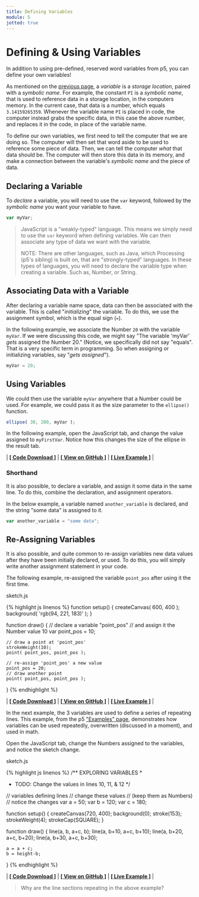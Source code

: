 ```yaml
---
title: Defining Variables
module: 5
jotted: true
---
```


# Defining & Using Variables

In addition to using pre-defined, reserved word variables from p5, you can define your own variables!

As mentioned on the [previous page]({{site.baseurl}}/modules/week-5/p5-variables/), a _variable_ is a _storage location_, paired with a _symbolic name_. For example, the constant `PI` is a _symbolic name_, that is used to reference data in a storage location, in the computers memory. In the current case, that data is a number, which equals `3.14159265359`. Whenever the variable name `PI` is placed in code, the computer instead grabs the specific data, in this case the above number, and replaces it in the code, in place of the variable name.

To define our own variables, we first need to tell the computer that we are doing so. The computer will then set that word aside to be used to reference some piece of data. Then, we can tell the computer _what_ that data should be. The computer will then store this data in its memory, and make a connection between the variable's _symbolic name_ and the piece of data.

## Declaring a Variable

To _declare_ a variable, you will need to use the `var` keyword, followed by the _symbolic name_ you want your variable to have.

```js
var myVar;
```

> JavaScript is a "weakly-typed" language. This means we simply need to use the `var` keyword when defining variables. We can then associate any type of data we want with the variable.
>
> NOTE: There are other languages, such as Java, which Processing (p5's sibling) is built on, that are "strongly-typed" languages. In these types of languages, you will need to declare the variable type when creating a variable. Such as, Number, or String.

## Associating Data with a Variable

After declaring a variable name space, data can then be associated with the variable. This is called "_initializing_" the variable. To do this, we use the assignment symbol, which is the equal sign (`=`).

In the following example, we associate the Number `20` with the variable `myVar`. If we were discussing this code, we might say "The variable 'myVar' _gets_ assigned the Number 20." (Notice, we specifically did not say "equals". That is a very specific term in programming. So when assigning or initializing variables, say "_gets assigned_").

```js
myVar = 20;
```

## Using Variables

We could then use the variable `myVar` anywhere that a Number could be used. For example, we could pass it as the size parameter to the `ellipse()` function.

```js
ellipse( 30, 200, myVar );
```

In the following example, open the JavaScript tab, and change the value assigned to `myFirstVar`. Notice how this changes the size of the ellipse in the result tab.


<div id="jotted-demo-1" class="jotted-theme-stacked"></div>

<script>
    new Jotted(document.querySelector("#jotted-demo-1"), {
    files: [
        {
            type: "js",
            hide: false,
            url:"https://raw.githubusercontent.com/Montana-Media-Arts/120_CreativeCoding/master/lecture_code/05/05_variables_01/sketch.js"
        },
        {
            type: "html",
            hide: true,
            url:"../../../p5_resources/index.html"
        }
    ],
    showBlank: false,
    showResult: true,
    plugins: [
        { name: 'ace', options: { "maxLines": 50 } },
        // { name: 'console', options: { autoClear: true } },
    ]
});
</script>

| [**[ Code Download ]**](https://github.com/Montana-Media-Arts/120_CreativeCoding/raw/master/lecture_code/05/05_variables_01/05_variables_01.zip) | [**[ View on GitHub ]**](https://github.com/Montana-Media-Arts/120_CreativeCoding/raw/master/lecture_code/05/05_variables_01/) | [**[ Live Example ]**](https://montana-media-arts.github.io/120_CreativeCoding/lecture_code/05/05_variables_01/) |


### Shorthand

It is also possible, to declare a variable, and assign it some data in the same line. To do this, combine the declaration, and assignment operators.

In the below example, a variable named `another_variable` is declared, and the string "some data" is assigned to it.

```js
var another_variable = "some data";
```

## Re-Assigning Variables

It is also possible, and quite common to re-assign variables new data values after they have been initially declared, or used. To do this, you will simply write another assignment statement in your code.

The following example, re-assigned the variable `point_pos` after using it the first time.

<div id="code-heading">sketch.js</div>

{% highlight js linenos %}
function setup() {
    createCanvas( 600, 400 );
    background( 'rgb(94, 221, 183)' );
}

function draw() {
    // declare a variable "point_pos"
    // and assign it the Number value 10
    var point_pos = 10;

    // draw a point at 'point_pos'
    strokeWeight(10);
    point( point_pos, point_pos );

    // re-assign 'point_pos' a new value
    point_pos = 20;
    // draw another point
    point( point_pos, point_pos );
}
{% endhighlight %}


<div id="jotted-demo-2" class="jotted-theme-stacked"></div>

<script>
    new Jotted(document.querySelector("#jotted-demo-2"), {
    files: [
        {
            type: "js",
            hide: false,
            url:"https://raw.githubusercontent.com/Montana-Media-Arts/120_CreativeCoding/master/lecture_code/05/05_variables_02/sketch.js"
        },
        {
            type: "html",
            hide: true,
            url:"../../../p5_resources/index.html"
        }
    ],
    showBlank: false,
    showResult: true,
    plugins: [
        { name: 'ace', options: { "maxLines": 50 } },
        // { name: 'console', options: { autoClear: true } },
    ]
});
</script>

| [**[ Code Download ]**](https://github.com/Montana-Media-Arts/120_CreativeCoding/raw/master/lecture_code/05/05_variables_02/05_variables_02.zip) | [**[ View on GitHub ]**](https://github.com/Montana-Media-Arts/120_CreativeCoding/raw/master/lecture_code/05/05_variables_02/) | [**[ Live Example ]**](https://montana-media-arts.github.io/120_CreativeCoding/lecture_code/05/05_variables_02/) |


In the next example, the 3 variables are used to define a series of repeating lines. This example, from the p5 ["Examples" page](https://p5js.org/examples/), demonstrates how variables can be used repeatedly, overwritten (discussed in a moment), and used in math.

Open the JavaScript tab, change the Numbers assigned to the variables, and notice the sketch change.

<div id="code-heading">sketch.js</div>

{% highlight js linenos %}
/** EXPLORING VARIABLES
*
* 	TODO: Change the values in lines 10, 11, & 12
*/

// variables defining lines
// change these values
// (keep them as Numbers)
// notice the changes
var a = 50;
var b = 120;
var c = 180;

function setup() {
    createCanvas(720, 400);
    background(0);
    stroke(153);
    strokeWeight(4);
    strokeCap(SQUARE);
}

function draw() {
    line(a, b, a+c, b);
    line(a, b+10, a+c, b+10);
    line(a, b+20, a+c, b+20);
    line(a, b+30, a+c, b+30);

    a = a + c;
    b = height-b;
}
{% endhighlight %}


<div id="jotted-demo-3" class="jotted-theme-stacked"></div>

<script>
    new Jotted(document.querySelector("#jotted-demo-3"), {
    files: [
        {
            type: "js",
            hide: false,
            url:"https://raw.githubusercontent.com/Montana-Media-Arts/120_CreativeCoding/master/lecture_code/05/05_variables_03/sketch.js"
        },
        {
            type: "html",
            hide: true,
            url:"../../../p5_resources/index.html"
        }
    ],
    showBlank: false,
    showResult: true,
    plugins: [
        { name: 'ace', options: { "maxLines": 50 } },
        // { name: 'console', options: { autoClear: true } },
    ]
});
</script>

| [**[ Code Download ]**](https://github.com/Montana-Media-Arts/120_CreativeCoding/raw/master/lecture_code/05/05_variables_03/05_variables_03.zip) | [**[ View on GitHub ]**](https://github.com/Montana-Media-Arts/120_CreativeCoding/raw/master/lecture_code/05/05_variables_03/) | [**[ Live Example ]**](https://montana-media-arts.github.io/120_CreativeCoding/lecture_code/05/05_variables_03/) |

> Why are the line sections repeating in the above example?
